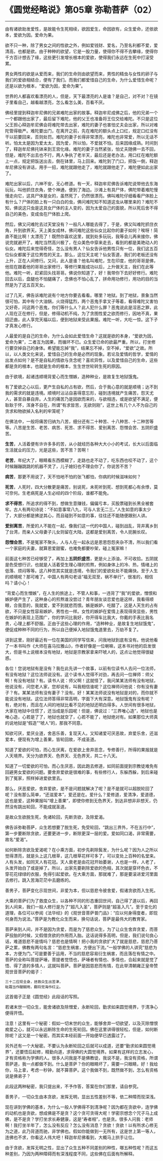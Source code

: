# 《圆觉经略说》第05章 弥勒菩萨（02）

------

由有诸欲助发爱性，是故能令生死相续，欲因爱生，命因欲有，众生爱命，还依欲本，爱欲为因。爱命为果。

欲不只一种，除了男女之间的性欲之外，例如爱钱财、爱名，乃至名利都不爱，爱清高，也都是欲。由于种种的欲望，它是一股力量，使得你不得不去攀缘，使得你千方百计想去了缘，这些更引发增长根本的爱欲，使得我们永远在生死中打滚受累。

男女两性的欲是从爱而来，我们的生命则由欲望而来，男性的精虫与女性的卵子与我们的爱欲相结合，便有了我们。而我们都爱惜自己的生命，为什么爱惜生命呢？还是以欲为根本，“爱欲为因，爱命为果”。

世界的人都喜欢看漂亮的人，但是，天下最漂亮的人是谁？是自己，对不对？在镜子里看自己，越看越漂亮，怎么看怎么美，百看不厌。

佛经里提到释迦牟尼佛的兄弟难陀出家的故事。释迦牟尼成佛之后，他的兄弟一个一个都跟他出家了，最后留下难陀，他的父王也准备将王位交给难陀。不只是这位父王担心释迦牟尼佛会将难陀带去出家，难陀的妻子也害怕丈夫会出家，所以对难陀管得极严。难陀要出门，在离开之前，先在难陀的额头点上口红，规定口红没有干以前要回来，否则处罚。难陀的妻子长得非常漂亮，难陀也非常爱，所以无话不听。怕太太是因为爱太太，因为爱，所以怕，不爱就不怕。后来因缘成熟。时间到了，释迦牟尼佛托钵来到王宫化缘。难陀的妻子当然紧张，怕丈夫随佛一去不回，但是，难陀不出去也不行，两人争执了老半天，最后还是老办法，用口红在难陀额上一点，规定把饭送出去，倒在钵里，马上回来。难陀到了门口，把饭一倒，释迦牟尼佛没有讲话，用手一招，难陀就跟他走了，难陀就跟他走了，难陀便如此出家了。

难陀出家以后，六神不安，无心修道。有一天，释迦牟尼佛告诉难陀说带他去东海玩玩，叫他抓住衣角，使个神通，便到了海边。沙滩上有具尸体，佛陀带着难陀慢慢走向它，这具尸体是女的，虽然死了，仍然很漂亮。佛叫难陀仔细看看尸体脸上有什么？尸体的脸上有一只白白的虫，佛问难陀知不知道这虫从哪里来的？难陀不知，佛说这只虫是这具女尸体的主人变的，因为太爱自己的面貌，所以死后舍不得自己的美色，变成虫在尸体脸上爬。

然后，佛又问难陀去过天堂没有？一般凡人哪能去得了，于是，佛又叫难陀抓住衣角，升到欲界天。天上美女成林，佛问难陀这些仙女比起你的妻子如何？唉呀！简直不能比啊！太漂亮了！既然你喜欢这里，就到处多玩玩，我等会儿再来接你，佛说完就避开了。难陀当然高兴极了，在众美色中穿来走去，看到的都是美艳动人的仙女。难陀后来觉得奇怪，怎么没有男人？仙女告诉他男性只有一位，我们这五百位仙女都属于这位男性的天主。那么，这位天主呢？仙女答道，我们的老板还没有上升，正在人间修行。又问，此人是谁？他名叫难陀，生在印度，他的哥哥是佛，他现在跟着他的哥哥出家修行，等修行果报成功以后，上升做天主，我们在此等他。难陀一听，赶紧回头找哥哥。佛说你知道了，好！我带你下去好好修行。难陀回去以后，盘腿也不怕腿痛了，念佛也不怕心乱了，拼命用功修行，用功的目的当然是为了这五百天女。

过了几天，佛告诉难陀说有个地方你要去看看。哪里？地狱。到了地狱，景象当然很可怕，其中有个大油锅，火烧得猛烈，两个恶鬼手拿叉子等着，看得难陀又害怕又好奇，问这两个恶鬼，你们等什么人？此人犯什么罪？恶鬼说此是淫恶之罪，此人现在正在修行，但是，修得动机不纯，为了贪图性爱之欲而修行，因地不真，果招迂曲，此人享完天福以后，便到地狱来受此果报。难陀一听，大吃一惊。这下子才真发心修行。

人最爱的是自己的生命，为什么会如此爱惜生命？这就是欲的本身，“爱欲为因，爱命为果”，二者互为因果，而循环不已。众生爱已命的欲最严重。所以，打坐修行要空掉自己的身体。希望能忘掉“我”，结果忘不掉，空不掉，“爱欲”之故。所以，以人类文化来说，爱惜自己的生命是必然的现象。若论及爱情的哲学，爱情的出发点如何？是不是自私的情欲与贪念呢？喜欢异性，以及爱惜自己的生命，这些都是贪的根本，也就是生命的根本，生生世世轮转生死的原因。

由于欲境，起诸违顺境背爱心而生憎嫉，造种种业，是故复生地狱饿鬼。

有了爱欲之心以后，更产生自私的占有欲，然后，合于我心意的就是顺境；达不到我的需求的就是违境。顺境时沾沾自喜得意忘形，碰到违境就产生痛苦，怨天尤人，甚至自暴自弃。人生的痛苦乃是因欲而来的，与欲相违，或是欲望不满足，便耿耿于怀，浑身不自在，所谓“有求皆苦，无欲则刚”，这世上有几个人不为自己的贪求和物欲掉入名利的牢笼呢？

在佛法中，一般将痛苦归纳为八苦，细分还有二十种苦、十八种苦、十二种苦等等。八苦是生苦、老苦、病苦、死苦、求不得苦、爱别离苦、怨憎会苦、五阴炽盛苦。

**生苦**，人活着便有许许多多的苦，从小就经历各种大大小小的考试，长大以后面临生活就业的压力，光是这些，苦不苦？苦啊！

**老苦**，年纪大了，眼睛看东西模糊了，走路也走不动了，吃东西也咬不动了，这个时候蹦蹦跳跳的机器不灵了，儿子媳妇也不理会你了，你说苦不苦？

**病苦**，那更不用说了，天不怕地不怕的张飞都怕，你病的时候滋味如何？

**死苦**，人死时，四大分散更是痛苦，别说死，未死听到死、想到死都心有余悸，莫可奈何。生老病死是人生必经的四个阶段，谁都不能免。

**求不得苦**，所追求的得不到，想做生意赚钱，偏偏亏本，买股票碰到长黑全被套牢。古人有两句诗说：“不如意事常八九，可与人言无二三。”人生如意的事太少了，大部分都是拂逆其心，而且碰到不如意的事，往往还不能随便跟别人讲。

**爱别离苦**，所爱的人不能在一起，像我们这一代的中国人，碰到战乱，背井离乡到了台湾，而亲人父母妻子儿女则留在大陆，这都是爱别离苦，令人扼腕长叹。

**怨憎会苦**，不是冤家不聚头，人与人在一起永远是恩恩怨怨夹杂不清，所以我们看一个家庭的夫妻，就算恩爱甜蜜，也难免都要吵架，碰上冤家嘛！

前面这七种苦已经够受了，再加上**五阴炽盛苦**，更是火上添油，不可收拾。五阴就是色受想行识，也就是人活着受生理心理的煎熬，例如身体上的冷、热，情绪上的低落、烦闷等等。这八种苦其实就是违境，令我们的爱欲处处不能痛快。至于人生的顺境呢？那可难了。中国人有两句老话“福无双至，祸不单行”，很准的，相信吗？请小心！

“背爱心而生憎嫉”，在人生的旅途上，不管人和事，一违背了“我”的爱欲，憎恨和嫉妒便产生了，这种身心的煎熬谁没尝过？青年朋友谈恋爱也是这样，我看得顺眼，合我意的，我就爱，爱不到就悲而恨。嫉是嫉妒，吃醋了，这是人天生的占有欲，不只是女性容易嫉妒，男性也一样。女性的嫉妒在爱情上表现得突显些，男性在嫉妒的表现上范围广，你的学问比我好，你开得车比我大，你戴的手表比我名贵，心理上都不舒服。正由于这些心理的作用，“造种种业，是故复生地狱饿鬼”，便促成种种不同的行为，所以自己便掉入地狱饿鬼道里去，万劫不复了。

讲到这里，刚好最近有一位在美国的同学写信来，问我地狱到底有没有。他说他看了一本书叫作《大师在喜马拉雅山》，作者好像是一位喇嘛，这本书对他的启发很大，但是书上说根本没有地狱，地狱是宗教家拿来吓唬人的，这点让他觉得很疑惑。

各位！您说地狱有是没有？我在此先讲一个故事，以前有位读书人去问一位法师，有没有地狱？这位法师说没有。这个读书人觉得不对劲，再去问一位禅师：师父啊！有没有地狱？有。读书人说：师父啊！这就怪了，我问某某法师有没有地狱，他说没有，问您老人家，您却说有，叫我相信谁呢？这位禅师问他说：你有没有妻子？有。某某法师有没有妻子？没有。好！某某法师说没有地狱是对的，而你就不能说没有地狱。这位法师答得非常高明，字面下大有深意。地狱饿鬼有没有呢？有，绝对有，而且在人间的地狱比看不见的地狱还明白得多。人世间有很多地狱，大家在地狱中住惯了，还当成是乐园呢！但是，佛说过：“三界唯心造”，地狱也是唯心造，心若是了了，地狱也就空了，心若不能了，地狱绝对有。如果那位大师真的说地狱是“假造”“唬人”的，那我不同意。

知欲可厌，爱厌业道，舍恶乐善，复现天人。又知诸爱可厌恶故，弃爱乐舍，还滋爱本，便现有为增上善果，皆轮回故，不成圣道。

知道了爱欲的可怕，而心生厌离，在爱欲上舍弃恶念，专修善行，所得的果报就是人天境界。天分为欲界天、色界天、无色界天，共二十八天。

知道了一切爱欲的可怕，而心生厌恶，因此跑去修道，如同前面提到宗教徒难免有回避男女爱欲的问题。要舍弃爱欲是很难的事，有些修行人，东躲西躲，到后来碰到了冤家，照样掉进爱欲里去。

那么，厌恶爱欲，舍弃爱欲，是不是问题就解决了呢？是不是就可以超脱轮回了呢？没有那么简单，“还滋爱本”，爱还是在。爱什么？爱修道，爱清净，爱道德，这也是爱，这种果报叫“增上善果”，即使你修到无色界天，到达非想非非想天，仍然没有跳出轮回，不能成就圣道。

是故众生欲脱生死，免诸轮回，先断贪欲，及除爱渴。

佛告诉弥勒菩萨，众生若想要了脱生死，免受轮回，“跳出三界外，不在五行中”，第一步要断除贪欲，还要更进一步，断除更深一层的爱。爱如同口渴，非常需要，故名“爱渴”。

如何断除贪欲及爱渴呢？在小乘方面，初步先剃除鬓发，为什么呢？因为人之所以觉得漂亮，就是头上这几根草，这几根草花样可多了，可以变处上百种的名堂来。人有头发，如同天人有花冠。天人衰老是由花冠开始萎谢，人也是一样，人老了，头发开始白了或是掉了。所以，出家先要剃除爱欲的色相，其次就是穿坏色衣，不穿花花绿绿的衣服，免得引起爱欲。在大乘方面，那就难了，那是要滚进爱河里面去修行。跳入苦海茫茫中去磨练的。

善男子，菩萨变化示现世间，非爱为本，但以慈悲令彼舍爱，假诸贪欲而入生死。

大乘的菩萨们为了救度众生，以各种不同的形态重回世间，自己得了道以后，再回到人间来，我们一般人修行是为了“超凡入圣”，菩萨则是“超圣入凡”。至于变化的道理，各位可以参阅《法华经》的《观世音菩萨普门品》：“应以何身得度者，即现何身而为说法。”菩萨是为教化众生而来，换句话说，菩萨是最伟大的教育家。

菩萨来到人间，并不是因为贪爱，而是为了慈悲众生，为了让众生舍弃贪爱，而菩萨投胎的时候，又假借贪欲的作用而入胎。这话说得多高明，但是，我们说句良心话，难道慈悲不是情吗？慈悲也是情啊！把小我的贪欲扩大了就是慈悲，慈悲乃菩萨之累，佛教有两句名言：“慈悲生祸害，方便出下流。”一般学佛的人讲究“慈悲为本，方便为门。”可是要善于运用，不当的慈悲容易衍生祸害，而且落在有情之中。菩萨的全称叫菩提萨埵，菩提者觉悟也，萨埵者有情也、多情也，合起来就是觉了悟、得了道的多情人，这就叫菩萨。菩萨是因慈悲而有情，在此举清朝雍正皇帝赞观世音菩萨的偈子：

```
三十二应现全身，拯救众生出苦津，
砒霜当作醍醐用，翻将觉海作红尘。
```

这首偈子正是《圆觉经》此段话的写照。

若诸末世一切众生，能舍诸欲及除憎爱，永断轮回，勤求如来圆觉境界，于清净心便得开悟。

注意！这里有一个秘密：假如一切末世的众生，能够舍弃一切欲望，以及灭除憎恨痴爱之心，就可以永远断除生命的生死轮回。佛在这里讲得很轻松，但是，如何断除呢？这又是一个秘密。而其实本经前面一开始便早已透露过了。

另外还有一个大秘密。不要认为永断轮回之后就可以成道，还要“勤求如来圆觉境界”，还要悟后起修，精勤向道，求得佛的大圆觉境界。如果有这样的立志发心，才有资格称为学佛的人。很多人问我是不是佛教徒，我说不是，我没有资格，所谓菩萨道，我一点都做不到。什么是菩萨？你的眼睛坏了，需要一只眼睛，好！我给你，马上拿，考虑一秒钟，就不算菩萨。这个我做不到，既然做不到，怎么有资格说是佛弟子？

此段这两种秘密，我只提出来，不予作答，答案在你们那里，请自参究。

善男子，一切众生由本贪欲，发挥无明，显出五性差别不等，依二种障而现深浅。

现在讲到学佛的基本，为什么一般人学佛得不到清净呢？因为都在贪欲中，连学佛的动机也是贪欲，想成佛是不是贪？这个贪可贪得大呢！学密宗想念个咒子马上成佛，是不是贪？学打坐求长寿健康，这是“寿者相”，也是贪。很多人问我：老师啊！我打坐半年了，怎么没有反应？怎么没有消息？贪欲！贪欲！以有所求心修无为之道，此乃背道而驰，非学佛也。假如你能做到一无所有，这是世上第一等人，连佛也不求，你看这人伟大吧！释迦牟尼佛看到，大概马上拱手让位。

由于贪欲，发挥无明之性，显出了众生五种不同差别的种性，哪五种性呢？而这五种差别，乃因为两种障碍而有深浅程度不同，这些佛在后面有所解释。

